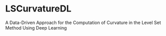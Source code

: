# LSCurvatureDL
A Data-Driven Approach for the Computation of Curvature in the Level Set Method Using Deep Learning
